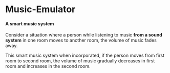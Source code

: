 # Music-Emulator

#### A smart music system  

Consider a situation where a person while listening to music **from a sound system** in one room moves to another room, the volume of music fades away.  

This smart music system when incorporated, if the person moves from first room to second room, the volume of music gradually decreases in first room and increases in the second room.  
